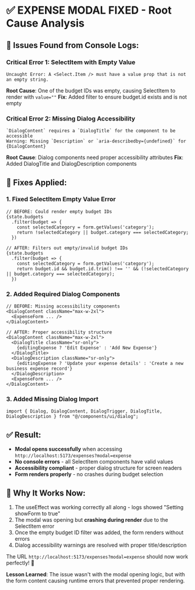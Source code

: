 # ✅ **EXPENSE MODAL FIXED - Root Cause Analysis**

## 🐛 **Issues Found from Console Logs:**

### **Critical Error 1: SelectItem with Empty Value**
```
Uncaught Error: A <Select.Item /> must have a value prop that is not an empty string.
```
**Root Cause**: One of the budget IDs was empty, causing SelectItem to render with `value=""`
**Fix**: Added filter to ensure budget.id exists and is not empty

### **Critical Error 2: Missing Dialog Accessibility**
```
`DialogContent` requires a `DialogTitle` for the component to be accessible
Warning: Missing `Description` or `aria-describedby={undefined}` for {DialogContent}
```
**Root Cause**: Dialog components need proper accessibility attributes
**Fix**: Added DialogTitle and DialogDescription components

## 🔧 **Fixes Applied:**

### **1. Fixed SelectItem Empty Value Error**
```tsx
// BEFORE: Could render empty budget IDs
{state.budgets
  .filter(budget => {
    const selectedCategory = form.getValues('category');
    return !selectedCategory || budget.category === selectedCategory;
  })

// AFTER: Filters out empty/invalid budget IDs
{state.budgets
  .filter(budget => {
    const selectedCategory = form.getValues('category');
    return budget.id && budget.id.trim() !== '' && (!selectedCategory || budget.category === selectedCategory);
  })
```

### **2. Added Required Dialog Components**
```tsx
// BEFORE: Missing accessibility components
<DialogContent className="max-w-2xl">
  <ExpenseForm ... />
</DialogContent>

// AFTER: Proper accessibility structure
<DialogContent className="max-w-2xl">
  <DialogTitle className="sr-only">
    {editingExpense ? 'Edit Expense' : 'Add New Expense'}
  </DialogTitle>
  <DialogDescription className="sr-only">
    {editingExpense ? 'Update your expense details' : 'Create a new business expense record'}
  </DialogDescription>
  <ExpenseForm ... />
</DialogContent>
```

### **3. Added Missing Dialog Import**
```tsx
import { Dialog, DialogContent, DialogTrigger, DialogTitle, DialogDescription } from "@/components/ui/dialog";
```

## ✅ **Result:**
- **Modal opens successfully** when accessing `http://localhost:5173/expenses?modal=expense`
- **No console errors** - all SelectItem components have valid values
- **Accessibility compliant** - proper dialog structure for screen readers
- **Form renders properly** - no crashes during budget selection

## 🎯 **Why It Works Now:**
1. The useEffect was working correctly all along - logs showed "Setting showForm to true"
2. The modal was opening but **crashing during render** due to the SelectItem error
3. Once the empty budget ID filter was added, the form renders without errors
4. Dialog accessibility warnings are resolved with proper title/description

The URL `http://localhost:5173/expenses?modal=expense` should now work perfectly! 🎉

**Lesson Learned**: The issue wasn't with the modal opening logic, but with the form content causing runtime errors that prevented proper rendering.